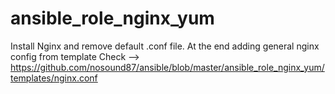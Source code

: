 # ansible_role_nginx_yum

Install Nginx and remove default .conf file.
At the end adding general nginx config from template
Check --> https://github.com/nosound87/ansible/blob/master/ansible_role_nginx_yum/templates/nginx.conf
